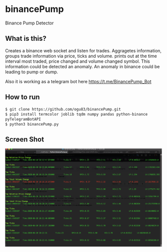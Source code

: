# binancePump

Binance Pump Detector 

## What is this?

Creates a binance web socket and listen for trades. Aggragetes information, groups trade information via price, ticks and volume.
prints out at the time interval most traded, price changed and volume changed symbol.
This information could be detected an anomaly. An anomaly in binance could be leading to pump or dump.

Also it is working as a telegram bot here https://t.me/BinancePump_Bot

## How to run

```
$ git clone https://github.com/ogu83/binancePump.git
$ pip3 install termcolor joblib tqdm numpy pandas python-binance pyTelegramBotAPI
$ python3 binancePump.py

```

## Screen Shot

![Screenshot](binancePumpterminal.png)
